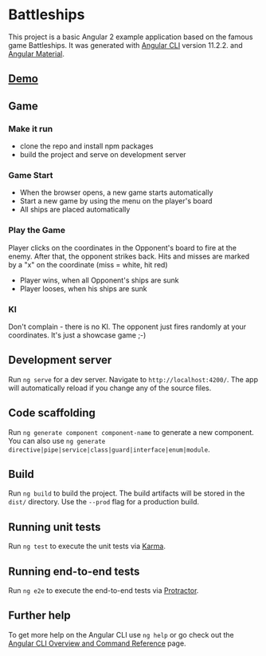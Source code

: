 # Battleships
This project is a basic Angular 2 example application based on the famous game Battleships. It was generated with [Angular CLI](https://github.com/angular/angular-cli) version 11.2.2. and [Angular Material](https://material.angular.io/).

## [Demo](http://ng-battleships.gearhostpreview.com/angular/)


## Game
### Make it run
- clone the repo and install npm packages
- build the project and serve on development server

### Game Start

- When the browser opens, a new game starts automatically
- Start a new game by using the menu on the player's board
- All ships are placed automatically

### Play the Game 

Player clicks on the coordinates in the Opponent's board to fire at the enemy. After that, the opponent strikes back. Hits and misses are marked by a "x" on the coordinate (miss = white, hit red)
- Player wins, when all Opponent's ships are sunk
- Player looses, when his ships are sunk

### KI

Don't complain - there is no KI. The opponent just fires randomly at your coordinates. It's just a showcase game ;-)

## Development server

Run `ng serve` for a dev server. Navigate to `http://localhost:4200/`. The app will automatically reload if you change any of the source files.

## Code scaffolding

Run `ng generate component component-name` to generate a new component. You can also use `ng generate directive|pipe|service|class|guard|interface|enum|module`.

## Build

Run `ng build` to build the project. The build artifacts will be stored in the `dist/` directory. Use the `--prod` flag for a production build.

## Running unit tests

Run `ng test` to execute the unit tests via [Karma](https://karma-runner.github.io).

## Running end-to-end tests

Run `ng e2e` to execute the end-to-end tests via [Protractor](http://www.protractortest.org/).

## Further help

To get more help on the Angular CLI use `ng help` or go check out the [Angular CLI Overview and Command Reference](https://angular.io/cli) page.
